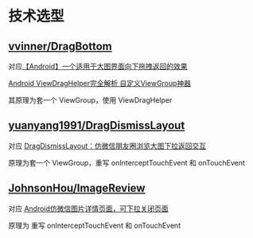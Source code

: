 # 技术选型
## [vvinner/DragBottom](https://github.com/vvinner/DragBottom)  
对应[【Android】一个适用于大图界面向下拖拽返回的效果](https://blog.csdn.net/dqmj2/article/details/72956990)

[Android ViewDragHelper完全解析 自定义ViewGroup神器](https://blog.csdn.net/lmj623565791/article/details/46858663)

其原理为套一个 ViewGroup，使用 ViewDragHelper

## [yuanyang1991/DragDismissLayout](https://github.com/yuanyang1991/DragDismissLayout)  
对应 [DragDismissLayout：仿微信朋友圈浏览大图下拉返回交互](https://www.ctolib.com/yuanyang1991-DragDismissLayout.html)

原理为套一个 ViewGroup，重写 onInterceptTouchEvent 和 onTouchEvent

## [JohnsonHou/ImageReview](https://github.com/JohnsonHou/ImageReview)  
对应 [Android仿微信图片详情页面，可下拉关闭页面](https://www.jianshu.com/p/3c6384973db6)

原理为 重写 onInterceptTouchEvent 和 onTouchEvent
